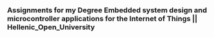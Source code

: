 ### Assignments for my Degree Embedded system design and microcontroller applications for the Internet of Things || Hellenic_Open_University 
